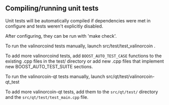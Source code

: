 Compiling/running unit tests
------------------------------------

Unit tests will be automatically compiled if dependencies were met in configure
and tests weren't explicitly disabled.

After configuring, they can be run with 'make check'.

To run the valinorcoind tests manually, launch src/test/test_valinorcoin .

To add more valinorcoind tests, add `BOOST_AUTO_TEST_CASE` functions to the existing
.cpp files in the test/ directory or add new .cpp files that
implement new BOOST_AUTO_TEST_SUITE sections.

To run the valinorcoin-qt tests manually, launch src/qt/test/valinorcoin-qt_test

To add more valinorcoin-qt tests, add them to the `src/qt/test/` directory and
the `src/qt/test/test_main.cpp` file.
